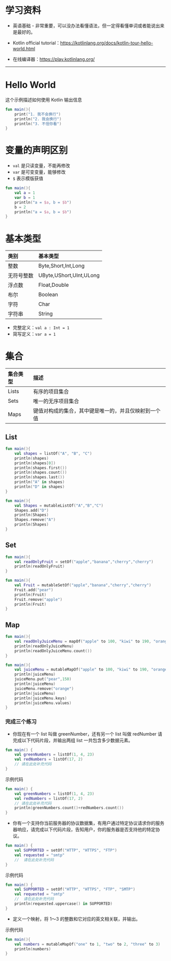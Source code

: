 # 学习资料
- 英语基础 - 非常重要，可以没办法看懂语法，但一定得看懂单词或者能说出来是最好的。

- Kotlin official tutorial：https://kotlinlang.org/docs/kotlin-tour-hello-world.html

- 在线编译器：https://play.kotlinlang.org/

---

# Hello World
这个示例描述如何使用 Kotlin 输出信息
```kotlin
fun main(){
    print("1. 我不会换行")
    println("2. 我会换行")
    println("3. 不信你看")
}
```

# 变量的声明区别
- `val` 是只读变量，不能再修改
- `var` 是可变变量，能够修改
- `$` 表示模版获值

```kotlin
fun main(){
    val a = 1
    var b = 1
    println("a = $a, b = $b")
    b = 2
    println("a = $a, b = $b")
}
```

# 基本类型

|类别|基本类型|
|:--|:--|
|整数|Byte,Short,Int,Long|
|无符号整数|UByte,UShort,UInt,ULong|
|浮点数|Float,Double|
|布尔|Boolean|
|字符|Char|
|字符串|String|

- 完整定义：`val a : Int = 1`
- 简写定义：`var a = 1`

# 集合

|集合类型|描述|
|:--|:--|
|Lists|有序的项目集合|
|Sets|唯一的无序项目集合|
|Maps|键值对构成的集合，其中键是唯一的，并且仅映射到一个值|

## List
```kotlin
fun main(){
    val shapes = listOf("A", "B", "C")
    println(shapes)
    println(shapes[0])
    println(shapes.first())
    println(shapes.count())
    println(shapes.last())
    println("A" in shapes)
    println("D" in shapes)
}
```

```kotlin
fun main(){
    val Shapes = mutableListOf("A","B","C")
    Shapes.add("D")
    println(Shapes)
    Shapes.remove("A")
    println(Shapes)
}
```

## Set
```kotlin
fun main(){
    val readOnlyFruit = setOf("apple","banana","cherry","cherry")
    println(readOnlyFruit)
}
```

```kotlin
fun main(){
    val Fruit = mutableSetOf("apple","banana","cherry","cherry")
    Fruit.add("pear")
    println(Fruit)
    Fruit.remove("apple")
    println(Fruit)
}
```

## Map
```kotlin
fun main(){
    val readOnlyJuiceMenu = mapOf("apple" to 100, "kiwi" to 190, "orange" to 100)
    println(readOnlyJuiceMenu)
    println(readOnlyJuiceMenu.count())
}
```

```kotlin
fun main(){
    val juiceMenu = mutableMapOf("apple" to 100, "kiwi" to 190, "orange" to 100)
    println(juiceMenu)
    juiceMenu.put("pear",150)
    println(juiceMenu)
    juiceMenu.remove("orange")
    println(juiceMenu)
    println(juiceMenu.keys)
    println(juiceMenu.values)
}
```

### 完成三个练习
- 你现在有一个 list 叫做 greenNumber，还有另一个 list 叫做 redNumber 请完成以下代码片段，并输出两组 list 一共包含多少数据元素。

```kotlin
fun main() {
    val greenNumbers = listOf(1, 4, 23)
    val redNumbers = listOf(17, 2)
    // 请在此处补充代码
}
```
示例代码
```kotlin
fun main() {
    val greenNumbers = listOf(1, 4, 23)
    val redNumbers = listOf(17, 2)
    // 请在此处补充代码
    println(greenNumbers.count()+redNumbers.count())
}
```

- 你有一个支持你当前服务器的协议数据集，有用户通过特定协议请求你的服务器响应，请完成以下代码片段，告知用户，你的服务器是否支持他的特定协议。

```kotlin
fun main() {
    val SUPPORTED = setOf("HTTP", "HTTPS", "FTP")
    val requested = "smtp"
    //  请在此处补充代码
}
```
示例代码
```kotlin
fun main() {
    val SUPPORTED = setOf("HTTP", "HTTPS", "FTP", "SMTP")
    val requested = "smtp"
    //  请在此处补充代码
    println(requested.uppercase() in SUPPORTED)
}
```

- 定义一个映射，将 1～3 的整数和它对应的英文相关联，并输出。

示例代码
```kotlin
fun main(){
    val numbers = mutableMapOf("one" to 1, "two" to 2, "three" to 3)
    println(numbers)
}
```